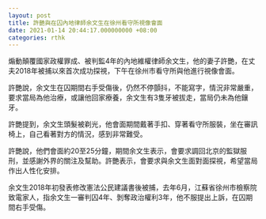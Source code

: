 ```yaml
---
layout: post
title: 許艷與在囚內地律師余文生在徐州看守所視像會面
date: 2021-01-14 20:44:17.000000000 +08:00
categories: rthk
---
```


煽動顛覆國家政權罪成、被判監4年的內地維權律師余文生，他的妻子許艷，在丈夫2018年被捕以來首次成功探視，下午在徐州市看守所與他進行視像會面。

許艷說，余文生在囚期間右手受傷後，仍然不停顫抖，不能寫字，情況非常嚴重，要求當局為他治療，或讓他回家療養，余文生有3隻牙被拔走，當局仍未為他鑲牙。

許艷提到，余文生頭髮被剃光，他會面期間戴著手扣、穿著看守所服裝，坐在審訊椅上，自己看著對方的情況，感到非常難受。

許艷說，他們會面約20至25分鐘，期間余文生表示，會要求調回北京的監獄服刑，並感謝外界的關注及幫助。許艷表示，會要求與余文生面對面探視，希望當局作出人性化安排。

余文生2018年初發表修改憲法公民建議書後被捕，去年6月，江蘇省徐州市檢察院致電家人，指余文生一審判囚4年、剝奪政治權利3年，他不服提出上訴，在囚期間右手受傷。
